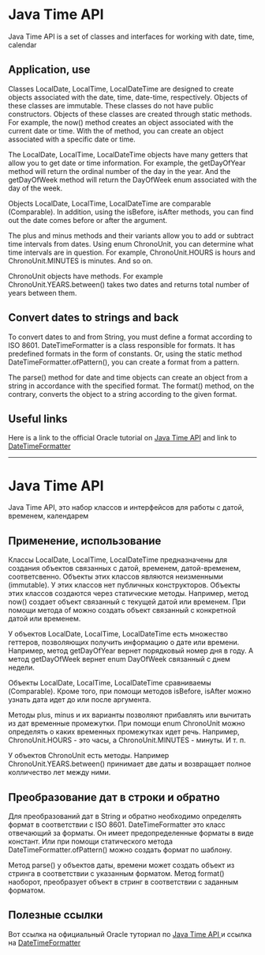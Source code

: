 # Java Time API

Java Time API is a set of classes and interfaces for working with date, time, calendar

## Application, use
Classes LocalDate, LocalTime, LocalDateTime are designed to create objects associated with the date,
time, date-time, respectively.
Objects of these classes are immutable.
These classes do not have public constructors.
Objects of these classes are created through static methods.
For example, the now() method creates an object associated with the current date or time.
With the of method, you can create an object associated with a specific date or time.

The LocalDate, LocalTime, LocalDateTime objects have many getters that allow you to get
date or time information.
For example, the getDayOfYear method will return the ordinal number of the day in the year.
And the getDayOfWeek method will return the DayOfWeek enum associated with the day of the week.

Objects LocalDate, LocalTime, LocalDateTime are comparable (Comparable).
In addition, using the isBefore, isAfter methods, you can find out the date comes before or after the argument.

The plus and minus methods and their variants allow you to add or subtract time intervals from dates.
Using enum ChronoUnit, you can determine what time intervals are in question.
For example, ChronoUnit.HOURS is hours and ChronoUnit.MINUTES is minutes. And so on.

ChronoUnit objects have methods. For example ChronoUnit.YEARS.between() takes two dates and returns
total number of years between them.

## Convert dates to strings and back
To convert dates to and from String, you must define a format according to ISO 8601.
DateTimeFormatter is a class responsible for formats. It has predefined formats in the form of constants.
Or, using the static method DateTimeFormatter.ofPattern(), you can create a format from a pattern.

The parse() method for date and time objects can create an object from a string in accordance with the specified format.
The format() method, on the contrary, converts the object to a string according to the given format.

## Useful links
Here is a link to the official Oracle tutorial on
<a href="https://docs.oracle.com/javase/tutorial/datetime/index.html"> Java Time API</a> and
link to
<a href="https://docs.oracle.com/en/java/javase/11/docs/api/java.base/java/time/format/DateTimeFormatter.html"> DateTimeFormatter</a>

____________________________________________________

# Java Time API

Java Time API, это набор классов и интерфейсов для работы с датой, временем, календарем

## Применение, использование
Классы LocalDate, LocalTime, LocalDateTime предназначены для создания объектов связанных с датой,
временем, датой-временем, соответсвенно. 
Объекты этих классов являются неизменными (immutable). 
У этих классов нет публичных конструкторов. 
Объекты этих классов создаются через статические методы. 
Например, метод now() создает объект связанный с текущей датой или временем. 
При помощи метода of можно создать объект связанный с конкретной датой или временем.

У объектов LocalDate, LocalTime, LocalDateTime есть множество геттеров, позволяющих получить 
информацию о дате или времени. 
Например, метод getDayOfYear вернет порядковый номер дня в году. 
А метод getDayOfWeek вернет enum DayOfWeek связанный с днем недели.

Объекты LocalDate, LocalTime, LocalDateTime сравниваемы (Comparable). 
Кроме того, при помощи методов isBefore, isAfter можно узнать дата идет до или после аргумента.

Методы plus, minus и их варианты позволяют прибавлять или вычитать из дат временные промежутки. 
При помощи enum ChronoUnit можно определять о каких временных промежутках идет речь. 
Например, ChronoUnit.HOURS - это часы, а ChronoUnit.MINUTES - минуты. И т. п.

У объектов ChronoUnit есть методы. Например ChronoUnit.YEARS.between() принимает две даты и возвращает 
полное колличество лет между ними.

## Преобразование дат в строки и обратно
Для преобразований дат в String и обратно необходимо определять формат в соответствии с ISO 8601. 
DateTimeFormatter это класс отвечающий за форматы. Он имеет предопределенные форматы в виде констант. 
Или при помощи статического метода DateTimeFormatter.ofPattern() можно создать формат по шаблону.

Метод parse() у объектов даты, времени может создать объект из стринга в соответствии с указанным форматом.
Метод format() наоборот, преобразует объект в стринг в соответствии с заданным форматом.

## Полезные ссылки
Вот ссылка на официальный Oracle туториал по 
<a href="https://docs.oracle.com/javase/tutorial/datetime/index.html"> Java Time API </a> и 
ссылка на
<a href="https://docs.oracle.com/en/java/javase/11/docs/api/java.base/java/time/format/DateTimeFormatter.html"> DateTimeFormatter </a>
